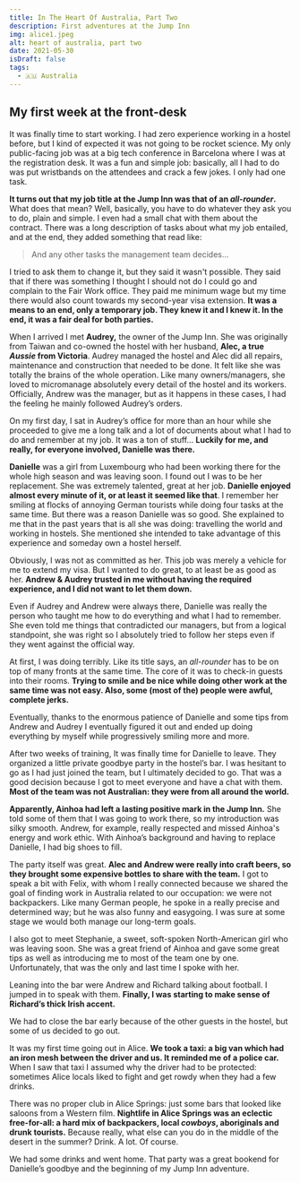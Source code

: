 ```yaml
---
title: In The Heart Of Australia, Part Two
description: First adventures at the Jump Inn
img: alice1.jpeg
alt: heart of australia, part two
date: 2021-05-30
isDraft: false
tags: 
  - 🇦🇺 Australia
---
```


## My first week at the front-desk

It was finally time to start working. I had zero experience working in a hostel before, but I kind of expected it was not going to be rocket science. My only public-facing job was at a big tech conference in Barcelona where I was at the registration desk. It was a fun and simple job: basically, all I had to do was put wristbands on the attendees and crack a few jokes. I only had one task.

**It turns out that my job title at the Jump Inn was that of an _all-rounder_.** What does that mean? Well, basically, you have to do whatever they ask you to do, plain and simple. I even had a small chat with them about the contract. There was a long description of tasks about what my job entailed, and at the end, they added something that read like:

> And any other tasks the management team decides...

I tried to ask them to change it, but they said it wasn't possible. They said that if there was something I thought I should not do I could go and complain to the Fair Work office. They paid me minimum wage but my time there would also count towards my second-year visa extension. **It was a means to an end, only a temporary job. They knew it and I knew it. In the end, it was a fair deal for both parties.**

When I arrived I met **Audrey,** the owner of the Jump Inn. She was originally from Taiwan and co-owned the hostel with her husband, **Alec, a true *Aussie* from Victoria**. Audrey managed the hostel and Alec did all repairs, maintenance and construction that needed to be done. It felt like she was totally the brains of the whole operation. Like many owners/managers, she loved to micromanage absolutely every detail of the hostel and its workers. Officially, Andrew was the manager, but as it happens in these cases, I had the feeling he mainly followed Audrey’s orders. 

On my first day, I sat in Audrey’s office for more than an hour while she proceeded to give me a long talk and a lot of documents about what I had to do and remember at my job. It was a ton of stuff… **Luckily for me, and really, for everyone involved, Danielle was there.**

**Danielle** was a girl from Luxembourg who had been working there for the whole high season and was leaving soon. I found out I was to be her replacement. She was extremely talented, great at her job. **Danielle enjoyed almost every minute of it, or at least it seemed like that**. I remember her smiling at flocks of annoying German tourists while doing four tasks at the same time. But there was a reason Danielle was so good. She explained to me that in the past years that is all she was doing: travelling the world and working in hostels. She mentioned she intended to take advantage of this experience and someday own a hostel herself. 

Obviously, I was not as committed as her. This job was merely a vehicle for me to extend my visa. But I wanted to do great, to at least be as good as her. **Andrew & Audrey trusted in me without having the required experience, and I did not want to let them down.**

Even if Audrey and Andrew were always there, Danielle was really the person who taught me how to do everything and what I had to remember. She even told me things that contradicted our managers, but from a logical standpoint, she was right so I absolutely tried to follow her steps even if they went against the official way.

At first, I was doing terribly. Like its title says, an _all-rounder_ has to be on top of many fronts at the same time. The core of it was to check-in guests into their rooms. **Trying to smile and be nice while doing other work at the same time was not easy. Also, some (most of the) people were awful, complete jerks.**

Eventually, thanks to the enormous patience of Danielle and some tips from Andrew and Audrey I eventually figured it out and ended up doing everything by myself while progressively smiling more and more.

After two weeks of training, It was finally time for Danielle to leave. They organized a little private goodbye party in the hostel’s bar. I was hesitant to go as I had just joined the team, but I ultimately decided to go. That was a good decision because I got to meet everyone and have a chat with them. **Most of the team was not Australian: they were from all around the world.**

**Apparently, Ainhoa had left a lasting positive mark in the Jump Inn.** She told some of them that I was going to work there, so my introduction was silky smooth. Andrew, for example, really respected and missed Ainhoa's energy and work ethic. With Ainhoa’s background and having to replace Danielle, I had big shoes to fill. 

The party itself was great. **Alec and Andrew were really into craft beers, so they brought some expensive bottles to share with the team.** I got to speak a bit with Felix, with whom I really connected because we shared the goal of finding work in Australia related to our occupation: we were not backpackers. Like many German people, he spoke in a really precise and determined way; but he was also funny and easygoing. I was sure at some stage we would both manage our long-term goals.

I also got to meet Stephanie, a sweet, soft-spoken North-American girl who was leaving soon. She was a great friend of Ainhoa and gave some great tips as well as introducing me to most of the team one by one. Unfortunately, that was the only and last time I spoke with her.

Leaning into the bar were Andrew and Richard talking about football. I jumped in to speak with them. **Finally, I was starting to make sense of Richard’s thick Irish accent.**

We had to close the bar early because of the other guests in the hostel, but some of us decided to go out. 

It was my first time going out in Alice. **We took a taxi: a big van which had an iron mesh between the driver and us. It reminded me of a police car.** When I saw that taxi I assumed why the driver had to be protected: sometimes Alice locals liked to fight and get rowdy when they had a few drinks.

There was no proper club in Alice Springs: just some bars that looked like saloons from a Western film. **Nightlife in Alice Springs was an eclectic free-for-all: a hard mix of backpackers, local _cowboys_, aboriginals and drunk tourists.** Because really, what else can you do in the middle of the desert in the summer? Drink. A lot. Of course.

We had some drinks and went home. That party was a great bookend for Danielle’s goodbye and the beginning of my Jump Inn adventure.













